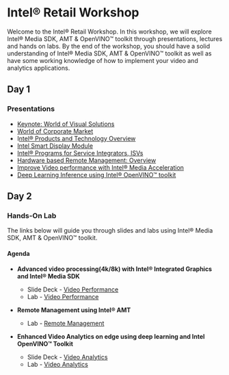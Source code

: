 # Intel® Retail Workshop
Welcome to the Intel® Retail Workshop. In this workshop, we will explore Intel® Media SDK, AMT & OpenVINO™ toolkit through presentations, lectures and hands on labs. By the end of the workshop, you should have a solid understanding of Intel® Media SDK, AMT & OpenVINO™ toolkit as well as have some working knowledge of how to implement your video and analytics applications.
## Day 1
### Presentations
* [Keynote: World of Visual Solutions](./Presentations/Day1/Intel_Visual_Retail_Nov_7_Keynote.pdf)
* [World of Corporate Market](./Presentations/Day1/The_world_of_Corp.pdf)
* I[ntel® Products and Technology Overview](./Presentations/Day1/Intel-Q4-Santa-Clara-Workshop-Innovations-MARS.pdf)
* [Intel Smart Display Module](./Presentations/Day1/Intel_SDM_Overview_SI_Workshop_Public.pdf)
* [Intel® Programs for Service Integrators, ISVs](./Presentations/Day1/Partnering_with_Intel_Programs.pdf)
* [Hardware based Remote Management: Overview](./Presentations/Day1/vPro_Update_November_2018_Visual_Solutions_Innovation_Workshop.pdf)
* [Improve Video performance with Intel® Media Acceleration](./Presentations/Day1/Intel-Q4-Santa-Clara-Workshop-Innovations-MARS.pdf)
* [Deep Learning Inference using Intel® OpenVINO™ toolkit](./Presentations/Day1/2018_11_7-OpenVINO_Presentation.pdf)

## Day 2
### Hands-On Lab
The links below will guide you through slides and labs using Intel® Media SDK, AMT & OpenVINO™ toolkit.

#### Agenda
<!-- * **Setup and deployment**
    - Slide Deck -
    - Lab - [Setup and deployment](./Setup_and_deployment.md)-->

* **Advanced video processing(4k/8k) with Intel® Integrated Graphics and Intel® Media SDK**
  - Slide Deck - [Video Performance](./Presentations/VideoPerformance.pdf)
  - Lab - [Video Performance](./Video_Performance/README.md)


* **Remote Management using Intel® AMT**
  <!--- Slide Deck --->
  - Lab - [Remote Management](./Remote_Management/README.md)


* **Enhanced Video Analytics on edge using deep learning and Intel OpenVINO™ Toolkit**
    - Slide Deck - [Video Analytics](./Presentations/VideoAnalytics.pdf)
    - Lab - [Video Analytics](./Video_Analytics/README.md)
